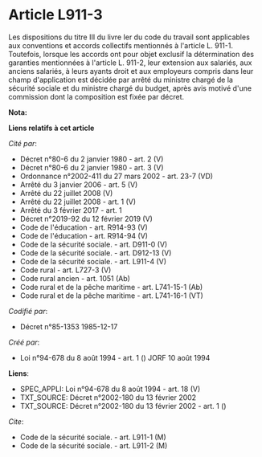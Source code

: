 # Article L911-3

Les dispositions du titre III du livre Ier du code du travail sont applicables aux conventions et accords collectifs
mentionnés à l'article L. 911-1. Toutefois, lorsque les accords ont pour objet exclusif la détermination des garanties
mentionnées à l'article L. 911-2, leur extension aux salariés, aux anciens salariés, à leurs ayants droit et aux employeurs
compris dans leur champ d'application est décidée par arrêté du ministre chargé de la sécurité sociale et du ministre chargé
du budget, après avis motivé d'une commission dont la composition est fixée par décret.

**Nota:**



**Liens relatifs à cet article**

_Cité par_:

  - Décret n°80-6 du 2 janvier 1980 - art. 2 (V)
  - Décret n°80-6 du 2 janvier 1980 - art. 3 (V)
  - Ordonnance n°2002-411 du 27 mars 2002 - art. 23-7 (VD)
  - Arrêté du 3 janvier 2006 - art. 5 (V)
  - Arrêté du 22 juillet 2008 (V)
  - Arrêté du 22 juillet 2008 - art. 1 (V)
  - Arrêté du 3 février 2017 - art. 1
  - Décret n°2019-92 du 12 février 2019 (V)
  - Code de l'éducation - art. R914-93 (V)
  - Code de l'éducation - art. R914-94 (V)
  - Code de la sécurité sociale. - art. D911-0 (V)
  - Code de la sécurité sociale. - art. D912-13 (V)
  - Code de la sécurité sociale. - art. L911-4 (V)
  - Code rural - art. L727-3 (V)
  - Code rural ancien - art. 1051 (Ab)
  - Code rural et de la pêche maritime - art. L741-15-1 (Ab)
  - Code rural et de la pêche maritime - art. L741-16-1 (VT)

_Codifié par_:

  - Décret n°85-1353 1985-12-17

_Créé par_:

  - Loi n°94-678 du 8 août 1994 - art. 1 () JORF 10 août 1994

**Liens**:

  - SPEC_APPLI: Loi n°94-678 du 8 août 1994 - art. 18 (V)
  - TXT_SOURCE: Décret n°2002-180 du 13 février 2002
  - TXT_SOURCE: Décret n°2002-180 du 13 février 2002 - art. 1 ()

_Cite_:

  - Code de la sécurité sociale. - art. L911-1 (M)
  - Code de la sécurité sociale. - art. L911-2 (M)
